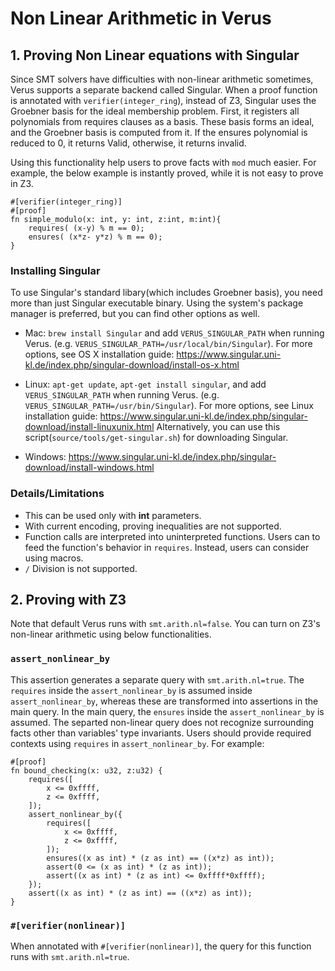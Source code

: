 # Non Linear Arithmetic in Verus

## 1. Proving Non Linear equations with Singular

Since SMT solvers have difficulties with non-linear arithmetic sometimes, Verus supports a separate backend called Singular.
When a proof function is annotated with `verifier(integer_ring`), instead of Z3, Singular uses the Groebner basis for the ideal membership problem. First, it registers all polynomials from requires clauses as a basis. These basis forms an ideal, and the Groebner basis is computed from it. If the ensures polynomial is reduced to 0, it returns Valid, otherwise, it returns invalid.

Using this functionality help users to prove facts with `mod` much easier. For example, the below example is instantly proved, while it is not easy to prove in Z3.
```
#[verifier(integer_ring)]
#[proof]
fn simple_modulo(x: int, y: int, z:int, m:int){
    requires( (x-y) % m == 0);
    ensures( (x*z- y*z) % m == 0);
}
```

### Installing Singular
To use Singular's standard libary(which includes Groebner basis), you need more than just Singular executable binary. Using the system's package manager is preferred, but you can find other options as well. 

- Mac: `brew install Singular` and add `VERUS_SINGULAR_PATH` when running Verus. (e.g. `VERUS_SINGULAR_PATH=/usr/local/bin/Singular`). For more options, see OS X installation guide: https://www.singular.uni-kl.de/index.php/singular-download/install-os-x.html 

  
- Linux: `apt-get update`, `apt-get install singular`, and add `VERUS_SINGULAR_PATH` when running Verus. (e.g. `VERUS_SINGULAR_PATH=/usr/bin/Singular`). For more options, see Linux installation guide: https://www.singular.uni-kl.de/index.php/singular-download/install-linuxunix.html 
Alternatively, you can use this script(`source/tools/get-singular.sh`) for downloading Singular.        
  

- Windows: https://www.singular.uni-kl.de/index.php/singular-download/install-windows.html 

### Details/Limitations
- This can be used only with **int** parameters.
- With current encoding, proving inequalities are not supported.   
- Function calls are interpreted into uninterpreted functions. Users can to feed the function's behavior in `requires`. Instead, users can consider using macros.
- `/` Division is not supported.
   
   
   
## 2. Proving with Z3
Note that default Verus runs with `smt.arith.nl=false`. You can turn on Z3's non-linear arithmetic using below functionalities.
### `assert_nonlinear_by`
This assertion generates a separate query with `smt.arith.nl=true`. The `requires` inside the `assert_nonlinear_by` is assumed inside `assert_nonlinear_by`, whereas these are transformed into assertions in the main query. In the main query, the `ensures` inside the `assert_nonlinear_by` is assumed. The separted non-linear query does not recognize surrounding facts other than variables' type invariants. Users should provide required contexts using `requires` in `assert_nonlinear_by`. For example:
```
#[proof]
fn bound_checking(x: u32, z:u32) {
    requires([
        x <= 0xffff,
        z <= 0xffff,
    ]);
    assert_nonlinear_by({
        requires([
            x <= 0xffff,
            z <= 0xffff,
        ]);
        ensures((x as int) * (z as int) == ((x*z) as int));
        assert(0 <= (x as int) * (z as int));
        assert((x as int) * (z as int) <= 0xffff*0xffff);
    });
    assert((x as int) * (z as int) == ((x*z) as int));
}
```
### `#[verifier(nonlinear)]`
When annotated with `#[verifier(nonlinear)]`, the query for this function runs with `smt.arith.nl=true`.